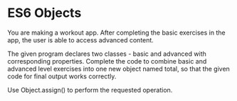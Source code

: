 # ES6 Objects

You are making a workout app. After completing the basic exercises in the app, the user is able to access advanced content.

The given program declares two classes - basic and advanced with corresponding properties. Complete the code to combine basic and advanced level exercises into one new object named total, so that the given code for final output works correctly.

Use Object.assign() to perform the requested operation.
